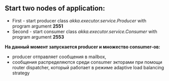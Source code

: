 ## Start two nodes of application:
- First - start producer class _akka.executor.service.Producer_ with program argument **2551** 
- Second - start consumer class _akka.executor.service.Consumer_ with program argument **2553**

**На данный момент запускается producer и множество consumer-ов:**
- producer отправляет сообщения в mailbox, 
- сообщения распределяются среди consumer экторами при помощи router dispatcher, который работает в режиме adaptive load balancing strategy